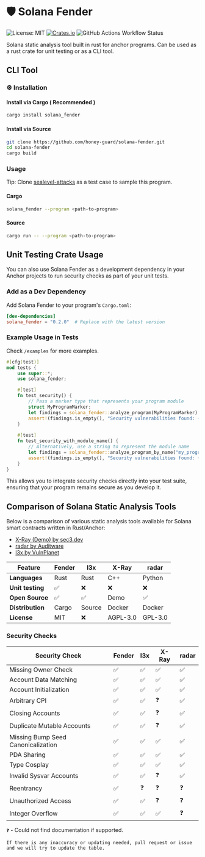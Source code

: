 # 🛡️ Solana Fender

![License: MIT](https://img.shields.io/badge/License-MIT-red.svg) [![Crates.io](https://img.shields.io/crates/v/solana_fender?color=blue)](https://crates.io/crates/solana_fender) <img alt="GitHub Actions Workflow Status" src="https://img.shields.io/github/actions/workflow/status/honey-guard/solana-fender/rust.yml">

Solana static analysis tool built in rust for anchor programs. Can be used as a rust crate for unit testing or as a CLI tool.

## CLI Tool 

### ⚙️ Installation

#### Install via Cargo ( Recommended )

```bash
cargo install solana_fender
```

#### Install via Source

```bash
git clone https://github.com/honey-guard/solana-fender.git
cd solana-fender
cargo build
```

### Usage

Tip: Clone [sealevel-attacks](https://github.com/coral-xyz/sealevel-attacks) as a test case to sample this program.

#### Cargo
```bash
solana_fender --program <path-to-program>
```

#### Source
```bash
cargo run -- --program <path-to-program>
```

## Unit Testing Crate Usage

You can also use Solana Fender as a development dependency in your Anchor projects to run security checks as part of your unit tests.

### Add as a Dev Dependency

Add Solana Fender to your program's `Cargo.toml`:

```toml
[dev-dependencies]
solana_fender = "0.2.0"  # Replace with the latest version
```

### Example Usage in Tests

Check `/examples` for more examples.

```rust
#[cfg(test)]
mod tests {
    use super::*;
    use solana_fender;

    #[test]
    fn test_security() {
        // Pass a marker type that represents your program module
        struct MyProgramMarker;
        let findings = solana_fender::analyze_program(MyProgramMarker).unwrap();
        assert!(findings.is_empty(), "Security vulnerabilities found: {:?}", findings);
    }
    
    #[test]
    fn test_security_with_module_name() {
        // Alternatively, use a string to represent the module name
        let findings = solana_fender::analyze_program_by_name("my_program").unwrap();
        assert!(findings.is_empty(), "Security vulnerabilities found: {:?}", findings);
    }
}
```

This allows you to integrate security checks directly into your test suite, ensuring that your program remains secure as you develop it.

## Comparison of Solana Static Analysis Tools

Below is a comparison of various static analysis tools available for Solana smart contracts written in Rust/Anchor:

- [X-Ray (Demo) by sec3.dev](https://github.com/sec3-product/x-ray/tree/main)
- [radar by Auditware](https://github.com/Auditware/radar)
- [l3x by VulnPlanet](https://github.com/VulnPlanet/l3x/tree/main)

| Feature | Fender | l3x | X-Ray | radar |
|---------|--------------|--------|--------|--------|
| **Languages** | Rust |Rust|C++| Python|
| **Unit testing** | ✅  | ❌ | ❌ | ❌|
| **Open Source** | ✅ | ✅ | Demo | ✅ |
| **Distribution** | Cargo | Source |Docker|Docker|
| **License** | MIT |❌ |AGPL-3.0|GPL-3.0|

### Security Checks

| Security Check | Fender | l3x | X-Ray | radar |
|----------------|--------------|--------|--------|--------|
| Missing Owner Check | ✅ |✅ |✅ |✅ |
| Account Data Matching | ✅ |✅ |✅ |✅ |
| Account Initialization | ✅ |✅ | ✅|✅ |
| Arbitrary CPI | ✅ |✅ |❓ |✅ |
| Closing Accounts | ✅ |✅ |❓ |✅ |
| Duplicate Mutable Accounts | ✅ |✅ |❓ |✅ |
| Missing Bump Seed Canonicalization | ✅ |✅ |✅ |✅ |
| PDA Sharing | ✅ |✅ | ✅|✅ |
| Type Cosplay | ✅ |✅ |✅ |✅ |
| Invalid Sysvar Accounts | ✅ |✅ |❓ |✅ |
| Reentrancy | ✅ |❓ |❓ |❓ |
| Unauthorized Access | ✅ |✅ |❓ |❓ |
| Integer Overflow | ✅ |✅ |✅ |❓ |

`❓` - Could not find documentation if supported.

```If there is any inaccuracy or updating needed, pull request or issue and we will try to update the table.```